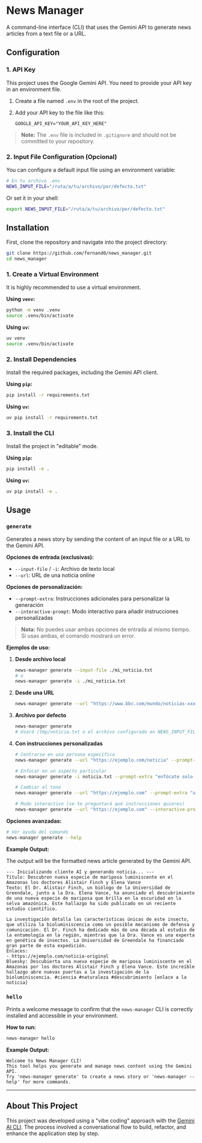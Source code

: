 # News Manager

A command-line interface (CLI) that uses the Gemini API to generate news articles from a text file or a URL.

## Configuration

### 1. API Key

This project uses the Google Gemini API. You need to provide your API key in an environment file.

1.  Create a file named `.env` in the root of the project.
2.  Add your API key to the file like this:

    ```
    GOOGLE_API_KEY="YOUR_API_KEY_HERE"
    ```

> **Note:** The `.env` file is included in `.gitignore` and should not be committed to your repository.

### 2. Input File Configuration (Opcional)

You can configure a default input file using an environment variable:

```bash
# En tu archivo .env
NEWS_INPUT_FILE="/ruta/a/tu/archivo/por/defecto.txt"
```

Or set it in your shell:
```bash
export NEWS_INPUT_FILE="/ruta/a/tu/archivo/por/defecto.txt"
```

## Installation

First, clone the repository and navigate into the project directory:

```bash
git clone https://github.com/fernand0/news_manager.git
cd news_manager
```

### 1. Create a Virtual Environment

It is highly recommended to use a virtual environment.

**Using `venv`:**
```bash
python -m venv .venv
source .venv/bin/activate
```

**Using `uv`:**
```bash
uv venv
source .venv/bin/activate
```

### 2. Install Dependencies

Install the required packages, including the Gemini API client.

**Using `pip`:**
```bash
pip install -r requirements.txt
```

**Using `uv`:**
```bash
uv pip install -r requirements.txt
```

### 3. Install the CLI

Install the project in "editable" mode.

**Using `pip`:**
```bash
pip install -e .
```

**Using `uv`:**
```bash
uv pip install -e .
```

## Usage

### `generate`

Generates a news story by sending the content of an input file or a URL to the Gemini API.

**Opciones de entrada (exclusivas):**

- `--input-file` / `-i`: Archivo de texto local
- `--url`: URL de una noticia online

**Opciones de personalización:**

- `--prompt-extra`: Instrucciones adicionales para personalizar la generación
- `--interactive-prompt`: Modo interactivo para añadir instrucciones personalizadas

> **Nota:** No puedes usar ambas opciones de entrada al mismo tiempo. Si usas ambas, el comando mostrará un error.

**Ejemplos de uso:**

1. **Desde archivo local**
   ```bash
   news-manager generate --input-file ./mi_noticia.txt
   # o
   news-manager generate -i ./mi_noticia.txt
   ```

2. **Desde una URL**
   ```bash
   news-manager generate --url "https://www.bbc.com/mundo/noticias-xxxxxx"
   ```

3. **Archivo por defecto**
   ```bash
   news-manager generate
   # Usará /tmp/noticia.txt o el archivo configurado en NEWS_INPUT_FILE
   ```

4. **Con instrucciones personalizadas**
   ```bash
   # Centrarse en una persona específica
   news-manager generate --url "https://ejemplo.com/noticia" --prompt-extra "céntrate en María Santos e ignora el resto"
   
   # Enfocar en un aspecto particular
   news-manager generate -i noticia.txt --prompt-extra "enfócate solo en los aspectos tecnológicos"
   
   # Cambiar el tono
   news-manager generate --url "https://ejemplo.com" --prompt-extra "usa un tono más formal y académico"
   
   # Modo interactivo (se te preguntará qué instrucciones quieres)
   news-manager generate --url "https://ejemplo.com" --interactive-prompt
   ```

**Opciones avanzadas:**
```bash
# Ver ayuda del comando
news-manager generate --help
```

**Example Output:**

The output will be the formatted news article generated by the Gemini API.
```
--- Inicializando cliente AI y generando noticia... ---
Título: Descubren nueva especie de mariposa luminiscente en el Amazonas los doctores Alistair Finch y Elena Vance
Texto: El Dr. Alistair Finch, un biólogo de la Universidad de Greendale, junto a la Dra. Elena Vance, ha anunciado el descubrimiento de una nueva especie de mariposa que brilla en la oscuridad en la selva amazónica. Este hallazgo ha sido publicado en un reciente estudio científico.

La investigación detalla las características únicas de este insecto, que utiliza la bioluminiscencia como un posible mecanismo de defensa y comunicación. El Dr. Finch ha dedicado más de una década al estudio de la entomología en la región, mientras que la Dra. Vance es una experta en genética de insectos. La Universidad de Greendale ha financiado gran parte de esta expedición.
Enlaces:
- https://ejemplo.com/noticia-original
Bluesky: Descubierta una nueva especie de mariposa luminiscente en el Amazonas por los doctores Alistair Finch y Elena Vance. Este increíble hallazgo abre nuevas puertas a la investigación de la bioluminiscencia. #ciencia #naturaleza #descubrimiento [enlace a la noticia]
```

### `hello`

Prints a welcome message to confirm that the `news-manager` CLI is correctly installed and accessible in your environment.

**How to run:**
```bash
news-manager hello
```

**Example Output:**
```
Welcome to News Manager CLI!
This tool helps you generate and manage news content using the Gemini API.
Try 'news-manager generate' to create a news story or 'news-manager --help' for more commands.
```

---

## About This Project

This project was developed using a "vibe coding" approach with the [Gemini AI CLI](https://developers.google.com/gemini/ai-hub/docs/cli). The process involved a conversational flow to build, refactor, and enhance the application step by step.
